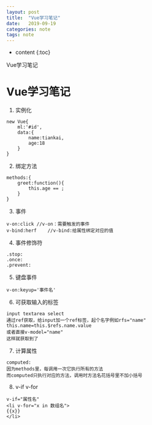 ```yaml
---
layout: post
title:  "Vue学习笔记"
date:   2019-09-19
categories: note
tags: note
---
```


* content
{:toc}

Vue学习笔记






# Vue学习笔记
1. 实例化
```
new Vue{
    ml:'#id',
    data:{
        name:tiankai,
        age:18
    }
}
```

2. 绑定方法
```
methods:{
    greet:function(){
        this.age == ;
    }
}
```

3. 事件
```
v-on:click //v-on：需要触发的事件
v-bind:herf    //v-bind:给属性绑定对应的值
```

4. 事件修饰符
```
.stop:
.once:
.prevent:
```

5. 键盘事件  
```
v-on:keyup='事件名'
```

6. 可获取输入的标签
```
input textarea select
通过ref获取，给input加一个ref标签，起个名字例如rfs="name"
this.name=this.$refs.name.value
或者直接v-model="name"
这样就获取到了
```

7. 计算属性
```
computed:
因为methods里，每调用一次它执行所有的方法
而computed只执行对应的方法，调用时方法名花括号里不加小括号
```

8. v-if v-for
```
v-if="属性名"
<li v-for="x in 数组名">
{{x}}
</li>
```




